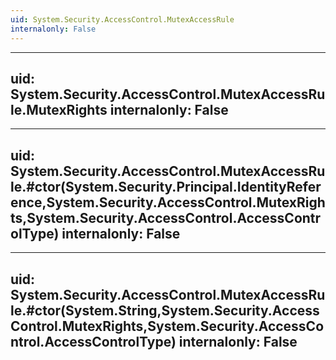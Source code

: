 ```yaml
---
uid: System.Security.AccessControl.MutexAccessRule
internalonly: False
---
```


---
uid: System.Security.AccessControl.MutexAccessRule.MutexRights
internalonly: False
---

---
uid: System.Security.AccessControl.MutexAccessRule.#ctor(System.Security.Principal.IdentityReference,System.Security.AccessControl.MutexRights,System.Security.AccessControl.AccessControlType)
internalonly: False
---

---
uid: System.Security.AccessControl.MutexAccessRule.#ctor(System.String,System.Security.AccessControl.MutexRights,System.Security.AccessControl.AccessControlType)
internalonly: False
---
